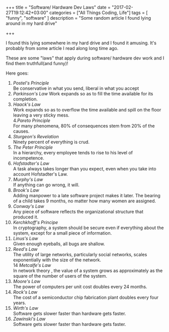 +++
title = "Software/ Hardware Dev Laws"
date = "2017-02-27T19:12:42+03:00"
categories = ["All Things Coding, Life"]
tags = [
    "funny",
    "software"
    ]
description = "Some random article I found lying around in my hard drive"

+++

I found this lying somewhere in my hard drive and I found it amusing. It's probably from some article I read along long time ago. 

These are some "laws" that apply during software/ hardware dev work and I find them truthfull(and funny)!

Here goes:  
1. _Postel's Principle_  
Be conservative in what you send, liberal in what you accept  
2. _Parkinson's Law_ 
   Work expands so as to fill the time available for its completion.  
3. _Haack's Law_  
Work expands so as to overflow the time available and spill on the floor leaving a very sticky mess.  
4._Pareto Principle_  
For many phenomena, 80% of consequences stem from 20% of the causes.  
5. _Sturgeon's Revelation_  
Ninety percent of everything is crud.  
6. _The Peter Principle_  
In a hierarchy, every employee tends to rise to his level of incompetence.  
7. _Hofstadter's Law_  
A task always takes longer than you expect, even when you take into account Hofstadter's Law.  
8. _Murphy's Law_  
If anything can go wrong, it will.  
9. _Brook's Law_  
Adding manpower to a late software project makes it later.
The bearing of a child takes 9 months, no matter how many women are assigned.  
10. _Conway's Law_  
Any piece of software reflects the organizational structure that produced it.  
11. _Kerchkhoff's Principe_  
In cryptography, a system should be secure even if everything about the system, except for a small piece of information.  
12. _Linus's Law_  
Given enough eyeballs, all bugs are shallow.  
13. _Reed's Law_  
The utility of large networks, particularly social networks, scales exponentially with the size of the network.  
14 _Metcalfe's Law_  
In network theory , the value of a system grows as approximately as the square of the number of users of the system.  
15. _Moore's Law_  
The power of computers per unit cost doubles every 24 months.  
16. _Rock's Law_  
The cost of a semiconductor chip fabrication plant doubles every four years.  
17. _Wirth's Law_  
Software gets slower faster than hardware gets faster.  
18. _Zawinski's Law_  
Software gets slower faster than hardware gets faster.  
